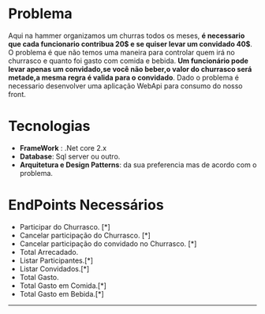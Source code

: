 # Problema
Aqui na hammer organizamos um churras todos os meses, **é necessario que cada funcionario contribua 20$ e se quiser levar um convidado 40$**. O problema é que não temos uma maneira para controlar quem irá no churrasco e quanto foi gasto com comida e bebida. **Um funcionário pode levar apenas um convidado,se você não beber,o valor do churrasco será metade,a mesma regra é valida para o convidado**.
Dado o problema é necessario desenvolver uma aplicação WebApi para consumo do nosso front.


# Tecnologias
* **FrameWork** : .Net core 2.x
* **Database**: Sql server ou outro.
* **Arquitetura e Design Patterns**: da sua preferencia mas de acordo com o problema.


# EndPoints Necessários
* Participar do Churrasco. [*]
* Cancelar participação do Churrasco. [*]
* Cancelar participação do convidado no Churrasco. [*]
* Total Arrecadado.
* Listar Participantes.[*]
* Listar Convidados.[*]
* Total Gasto.
* Total Gasto em Comida.[*]
* Total Gasto em Bebida.[*]


********
